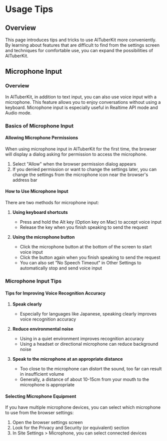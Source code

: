 # Usage Tips

## Overview

This page introduces tips and tricks to use AITuberKit more conveniently. By learning about features that are difficult to find from the settings screen and techniques for comfortable use, you can expand the possibilities of AITuberKit.

## Microphone Input

### Overview

In AITuberKit, in addition to text input, you can also use voice input with a microphone. This feature allows you to enjoy conversations without using a keyboard. Microphone input is especially useful in Realtime API mode and Audio mode.

### Basics of Microphone Input

#### Allowing Microphone Permissions

When using microphone input in AITuberKit for the first time, the browser will display a dialog asking for permission to access the microphone.

1. Select "Allow" when the browser permission dialog appears
2. If you denied permission or want to change the settings later, you can change the settings from the microphone icon near the browser's address bar

#### How to Use Microphone Input

There are two methods for microphone input:

1. **Using keyboard shortcuts**

   - Press and hold the Alt key (Option key on Mac) to accept voice input
   - Release the key when you finish speaking to send the request

2. **Using the microphone button**
   - Click the microphone button at the bottom of the screen to start voice input
   - Click the button again when you finish speaking to send the request
   - You can also set "No Speech Timeout" in Other Settings to automatically stop and send voice input

### Microphone Input Tips

#### Tips for Improving Voice Recognition Accuracy

1. **Speak clearly**

   - Especially for languages like Japanese, speaking clearly improves voice recognition accuracy

2. **Reduce environmental noise**

   - Using in a quiet environment improves recognition accuracy
   - Using a headset or directional microphone can reduce background noise

3. **Speak to the microphone at an appropriate distance**
   - Too close to the microphone can distort the sound, too far can result in insufficient volume
   - Generally, a distance of about 10-15cm from your mouth to the microphone is appropriate

#### Selecting Microphone Equipment

If you have multiple microphone devices, you can select which microphone to use from the browser settings:

1. Open the browser settings screen
2. Look for the Privacy and Security (or equivalent) section
3. In Site Settings > Microphone, you can select connected devices
